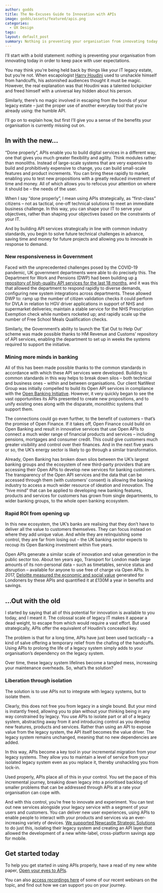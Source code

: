 ```yaml
---
author: godds
title: The No-Excuses Guide to Innovation with APIs
image: godds/assets/featured/apis.png
categories:
  - UX Design
tags:
layout: default_post
summary: Nothing is preventing your organisation from innovating today in order to keep pace with user expectations, because properly using APIs helps you escape from the bonds of your legacy estate.
---
```


I’ll start with a bold statement: nothing is preventing your organisation from innovating today in order to keep pace with user expectations.

You may think you’re being held back by things like your IT legacy estate, but you’re not. When escapologist [Harry Houdini](https://en.wikipedia.org/wiki/Harry_Houdini) used to unshackle himself from handcuffs, his astonished audiences thought it must be magic. However, the real explanation was that Houdini was a talented lockpicker and freed himself with a universal key hidden about his person.

Similarly, there’s no magic involved in escaping from the bonds of your legacy estate – just the proper use of another everyday tool that you’re already using: the humble API. 

I’ll go on to explain how, but first I’ll give you a sense of the benefits your organisation is currently missing out on.


## In with the new...

“Done properly”, APIs enable you to build digital services in a different way, one that gives you much greater flexibility and agility. Think modules rather than monoliths. Instead of large-scale systems that are very expensive to build and prohibitively expensive to change, you can build small-scale features and product increments. You can bring these rapidly to market, enabling you to test new propositions with a greatly reduced investment of time and money. All of which allows you to refocus your attention on where it should be – the needs of the user. 

When I say “done properly”, I mean using APIs strategically, as “first-class” citizens – not as tactical, one-off technical solutions to meet an immediate business challenge. In this way, you can shape your IT to serve your objectives, rather than shaping your objectives based on the constraints of your IT. 

And by building API services strategically in line with common industry standards, you begin to solve future technical challenges in advance, saving time and money for future projects and allowing you to innovate in response to demand.

### New responsiveness in Government

Faced with the unprecedented challenges posed by the COVID-19 pandemic, UK government departments were able to do precisely this. The Department for Work and Pensions (DWP) had been building up [a repository of high-quality API services for the last 18 months](https://dwpdigital.blog.gov.uk/2020/06/29/how-our-silent-api-army-has-helped-dwps-covid-19-response/), and it was this that allowed the department to respond rapidly to diverse demands, configuring new system integrations across departments. These allowed DWP to: ramp up the number of citizen validation checks it could perform for DVLA in relation to HGV driver applications in support of NHS and supermarket deliveries; maintain a stable service for the NHS Prescription Exemption check while numbers rocketed up; and rapidly scale up the number of Free School Meals Qualification checks.

Similarly, the Government’s ability to launch the ‘Eat Out to Help Out’ scheme was made possible thanks to HM Revenue and Customs’ repository of API services, enabling the department to set up in weeks the systems required to support the initiative.

### Mining more minds in banking

All of this has been made possible thanks to the common standards in accordance with which these API services were developed. Building to common standards in this way helps to break down silos – both technical and business ones – within and between organisations. Our client NatWest Group was initially compelled to build its Open API services in compliance with the [Open Banking Initiative](https://www.openbanking.org.uk/). However, it very quickly began to see the vast opportunities its APIs presented to create new propositions, and to unify existing ones along with the disparate, monolithic systems that support them. 

The connections could go even further, to the benefit of customers – that’s the promise of Open Finance. If it takes off, Open Finance could build on Open Banking and result in innovative services that use Open APIs to connect a much wider range of financial products and services – including pensions, mortgages and consumer credit. This could give customers much greater visibility and control over their finances. And in the next five years or so, the UK’s energy sector is likely to go through a similar transformation.

Already, Open Banking has broken down silos between the UK’s largest banking groups and the ecosystem of new third-party providers that are accessing their Open APIs to develop new services for banking customers. The transparency of the Open API services and the data that can be accessed through them (with customers’ consent) is allowing the banking industry to access a much wider resource of ideation and innovation. The “hive mind” that can be applied to developing new banking features, products and services for customers has grown from single departments, to wider banking groups, to the whole open banking ecosystem.

### Rapid ROI from opening up

In this new ecosystem, the UK’s banks are realising that they don’t have to deliver all the value to customers themselves. They can focus instead on where they add unique value. And while they are relinquishing some control, they are far from losing out – the UK banking sector expects to recoup its Open Banking investment within five years.

Open APIs generate a similar scale of innovation and value generation in the public sector too. About ten years ago, Transport for London made large amounts of its non-personal data – such as timetables, service status and disruption – available for anyone to use free of charge via Open APIs. In 2017, [Deloitte measured the economic and social value](http://content.tfl.gov.uk/deloitte-report-tfl-open-data.pdf) generated for Londoners by these APIs and quantified it at £130M a year in benefits and savings.


## ...Out with the old

I started by saying that all of this potential for innovation is available to you today, and I meant it. The colossal scale of legacy IT makes it appear a dead weight, to escape from which would require a vast effort. But used strategically, APIs offer the equivalent of Houdini’s concealed key.

The problem is that for a long time, APIs have just been used tactically – a kind of salve offering a temporary relief from the chafing of the handcuffs. Using APIs to prolong the life of a legacy system simply adds to your organisation’s dependency on the legacy system. 

Over time, these legacy system lifelines become a tangled mess, increasing your maintenance overheads. So, what’s the solution?

### Liberation through isolation

The solution is to use APIs not to integrate with legacy systems, but to isolate them. 

Clearly, this does not free you from legacy in a single bound. But your mind is instantly freed, allowing you to plan without your thinking being in any way constrained by legacy. You use APIs to isolate part or all of a legacy system, abstracting away from it and introducing control as you develop new features, products and services. Rather than using an API to expose value from the legacy system, the API itself becomes the value driver. The legacy system remains unchanged, meaning that no new dependencies are added. 

In this way, APIs become a key tool in your incremental migration from your legacy systems. They allow you to maintain a level of service from your isolated legacy system even as you replace it, thereby unshackling you from lock-in.

Used properly, APIs place all of this in your control. You set the pace of this incremental journey, breaking down legacy into a prioritised backlog of smaller problems that can be addressed through APIs at a rate your organisation can cope with.

And with this control, you’re free to innovate and experiment. You can test out new services alongside your legacy service with a segment of your users and customers. You can deliver new user experiences, using APIs to enable people to interact with your products and services via an ever-increasing variety of devices. [We supported Newcastle Strategic Solutions](https://www.scottlogic.com/our-work/case-study-newcastle-building-society) to do just this, isolating their legacy system and creating an API layer that allowed the development of a new white-label, cross-platform savings app for mobile.

## Get started today

To help you get started in using APIs properly, have a read of my new white paper, [Open your eyes to APIs](https://www.scottlogic.com/white-paper-open-your-eyes-apis). 

You can also [access recordings here](https://www.scottlogic.com/apis) of some of our recent webinars on the topic, and find out how we can support you on your journey.


